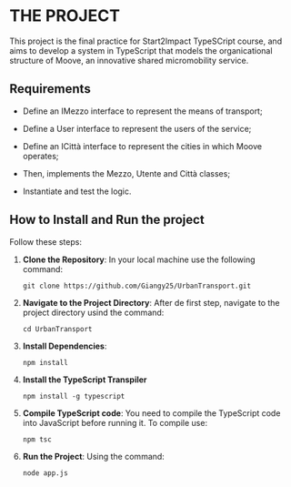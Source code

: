# THE PROJECT
This project is the final practice for Start2Impact TypeSCript course, and aims to develop a system in TypeScript that models the organicational structure of Moove, an innovative shared micromobility service. 

## Requirements
 - Define an IMezzo interface to represent the means of transport;
 
 - Define a User interface to represent the users of the service;
 
 - Define an ICittà interface to represent the cities in which Moove operates;

 - Then, implements the Mezzo, Utente and Città classes;
 
 - Instantiate and test the logic.
 

## How to Install and Run the project
Follow these steps:
 1. **Clone the Repository**:
      In your local machine use the following command:

        git clone https://github.com/Giangy25/UrbanTransport.git
    
 3. **Navigate to the Project Directory**:
    After de first step, navigate to the project directory usind the command:
    
        cd UrbanTransport
    
 5. **Install Dependencies**:
    
        npm install
    
 7. **Install the TypeScript Transpiler**


        npm install -g typescript
    
 9. **Compile TypeScript code**:
     You need to compile the TypeScript code into JavaScript before running it. To compile use:
     
        npm tsc
    
 11. **Run the Project**:
     Using the command:

         node app.js
